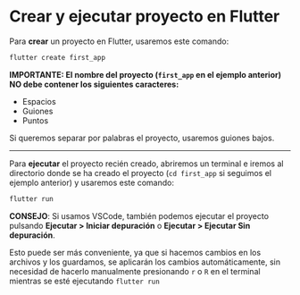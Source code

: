 # Crear y ejecutar proyecto en Flutter

Para **crear** un proyecto en Flutter, usaremos este comando:

```bash
flutter create first_app
```

**IMPORTANTE: El nombre del proyecto (`first_app` en el ejemplo anterior) NO debe contener los siguientes caracteres:**

- Espacios
- Guiones
- Puntos

Si queremos separar por palabras el proyecto, usaremos guiones bajos.

-----------------------------

Para **ejecutar** el proyecto recién creado, abriremos un terminal e iremos al directorio donde se ha creado el proyecto (`cd first_app` si seguimos el ejemplo anterior) y usaremos este comando:

```bash
flutter run
```

**CONSEJO**: Si usamos VSCode, también podemos ejecutar el proyecto pulsando **Ejecutar > Iniciar depuración** o **Ejecutar > Ejecutar Sin depuración**. 

Esto puede ser más conveniente, ya que si hacemos cambios en los archivos y los guardamos, se aplicarán los cambios automáticamente, sin necesidad de hacerlo manualmente presionando `r` o `R` en el terminal mientras se esté ejecutando `flutter run`